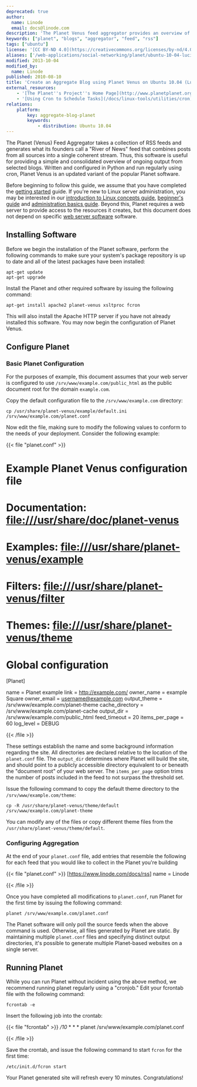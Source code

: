 ```yaml
---
deprecated: true
author:
  name: Linode
  email: docs@linode.com
description: 'The Planet Venus feed aggregator provides an overview of a community by collecting all feeds produced by a community.'
keywords: ["planet", "blogs", "aggregator", "feed", "rss"]
tags: ["ubuntu"]
license: '[CC BY-ND 4.0](https://creativecommons.org/licenses/by-nd/4.0)'
aliases: ['/web-applications/social-networking/planet/ubuntu-10-04-lucid/']
modified: 2013-10-04
modified_by:
  name: Linode
published: 2010-08-10
title: 'Create an Aggregate Blog using Planet Venus on Ubuntu 10.04 (Lucid)'
external_resources:
    - '[The Planet''s Project''s Home Page](http://www.planetplanet.org)'
    - '[Using Cron to Schedule Tasks](/docs/linux-tools/utilities/cron)'
relations:
    platform:
        key: aggregate-blog-planet
        keywords:
            - distribution: Ubuntu 10.04
---
```




The Planet (Venus) Feed Aggregator takes a collection of RSS feeds and generates what its founders call a "River of News" feed that combines posts from all sources into a single coherent stream. Thus, this software is useful for providing a simple and consolidated overview of ongoing output from selected blogs. Written and configured in Python and run regularly using cron, Planet Venus is an updated variant of the popular Planet software.

Before beginning to follow this guide, we assume that you have completed the [getting started](/docs/getting-started/) guide. If you're new to Linux server administration, you may be interested in our [introduction to Linux concepts guide](/docs/tools-reference/introduction-to-linux-concepts/), [beginner's guide](/docs/platform/billing-and-support/linode-beginners-guide/) and [administration basics guide](/docs/tools-reference/linux-system-administration-basics/). Beyond this, Planet requires a web server to provide access to the resources it creates, but this document does not depend on specific [web server software](/docs/web-servers/) software.

## Installing Software

Before we begin the installation of the Planet software, perform the following commands to make sure your system's package repository is up to date and all of the latest packages have been installed:

    apt-get update
    apt-get upgrade

Install the Planet and other required software by issuing the following command:

    apt-get install apache2 planet-venus xsltproc fcron

This will also install the Apache HTTP server if you have not already installed this software. You may now begin the configuration of Planet Venus.

## Configure Planet

### Basic Planet Configuration

For the purposes of example, this document assumes that your web server is configured to use `/srv/www/example.com/public_html` as the public document root for the domain `example.com`.

Copy the default configuration file to the `/srv/www/example.com` directory:

    cp /usr/share/planet-venus/example/default.ini /srv/www/example.com/planet.conf

Now edit the file, making sure to modify the following values to conform to the needs of your deployment. Consider the following example:

{{< file "planet.conf" >}}
# Example Planet Venus configuration file

# Documentation: <file:///usr/share/doc/planet-venus>
# Examples: <file:///usr/share/planet-venus/example>
# Filters: <file:///usr/share/planet-venus/filter>
# Themes: <file:///usr/share/planet-venus/theme>

# Global configuration

[Planet]

name = Planet example link = <http://example.com/>
owner_name = example Square
owner_email = <username@example.com>
output_theme = /srv/www/example.com/planet-theme
cache_directory = /srv/www/example.com/planet-cache
output_dir = /srv/www/example.com/public_html
feed_timeout = 20
items_per_page = 60
log_level = DEBUG

{{< /file >}}


These settings establish the name and some background information regarding the site. All directories are declared relative to the location of the `planet.conf` file. The `output_dir` determines where Planet will build the site, and should point to a publicly accessible directory equivalent to or beneath the "document root" of your web server. The `items_per_page` option trims the number of posts included in the feed to not surpass the threshold set.

Issue the following command to copy the default theme directory to the `/srv/www/example.com/theme`:

    cp -R /usr/share/planet-venus/theme/default /srv/www/example.com/planet-theme

You can modify any of the files or copy different theme files from the `/usr/share/planet-venus/theme/default`.

### Configuring Aggregation

At the end of your `planet.conf` file, add entries that resemble the following for each feed that you would like to collect in the Planet you're building

{{< file "planet.conf" >}}
[<https://www.linode.com/docs/rss>]
name = Linode

{{< /file >}}


Once you have completed all modifications to `planet.conf`, run Planet for the first time by issuing the following command:

    planet /srv/www/example.com/planet.conf

The Planet software will only poll the source feeds when the above command is used. Otherwise, all files generated by Planet are static. By maintaining multiple `planet.conf` files and specifying distinct output directories, it's possible to generate multiple Planet-based websites on a single server.

## Running Planet

While you can run Planet without incident using the above method, we recommend running planet regularly using a "cronjob." Edit your fcrontab file with the following command:

    fcrontab -e

Insert the following job into the crontab:

{{< file "fcrontab" >}}
*/10* * * * planet /srv/www/example.com/planet.conf

{{< /file >}}


Save the crontab, and issue the following command to start `fcron` for the first time:

    /etc/init.d/fcron start

Your Planet generated site will refresh every 10 minutes. Congratulations!
